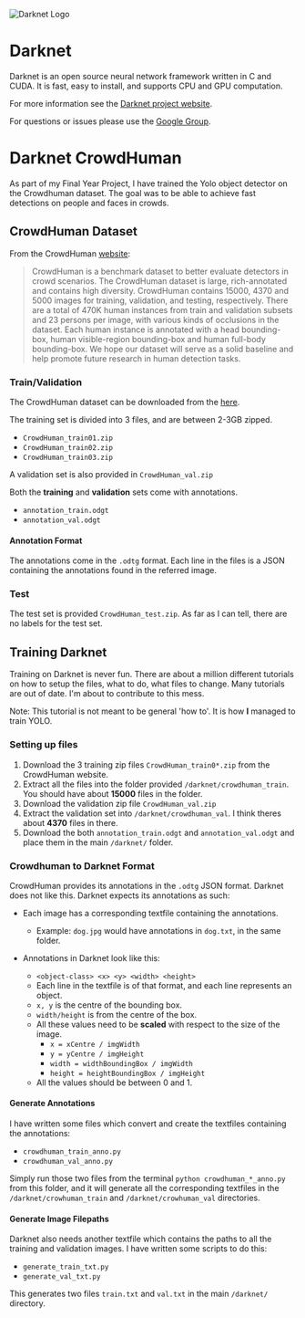 ![Darknet Logo](http://pjreddie.com/media/files/darknet-black-small.png)

# Darknet #
Darknet is an open source neural network framework written in C and CUDA. It is fast, easy to install, and supports CPU and GPU computation.

For more information see the [Darknet project website](http://pjreddie.com/darknet).

For questions or issues please use the [Google Group](https://groups.google.com/forum/#!forum/darknet).

# Darknet CrowdHuman

As part of my Final Year Project, I have trained the Yolo object detector on the Crowdhuman dataset. The goal was to be able to achieve fast detections on people and faces in crowds.

## CrowdHuman Dataset

From the CrowdHuman [website](http://www.crowdhuman.org/):

>CrowdHuman is a benchmark dataset to better evaluate detectors in crowd scenarios. The CrowdHuman dataset is large, rich-annotated and contains high diversity. CrowdHuman contains 15000, 4370 and 5000 images for training, validation, and testing, respectively. There are a total of 470K human instances from train and validation subsets and 23 persons per image, with various kinds of occlusions in the dataset. Each human instance is annotated with a head bounding-box, human visible-region bounding-box and human full-body bounding-box. We hope our dataset will serve as a solid baseline and help promote future research in human detection tasks.

### Train/Validation
The CrowdHuman dataset can be downloaded from the [here](http://www.crowdhuman.org/download.html).

The training set is divided into 3 files, and are between 2-3GB zipped.
* ``CrowdHuman_train01.zip``
* ``CrowdHuman_train02.zip``
* ``CrowdHuman_train03.zip``

A validation set is also provided in ``CrowdHuman_val.zip``

Both the __training__ and __validation__ sets come with annotations.

* ``annotation_train.odgt``
* ``annotation_val.odgt``

#### Annotation Format
The annotations come in the ``.odtg`` format. Each line in the files is a JSON containing the annotations found in the referred image.

### Test
The test set is provided ``CrowdHuman_test.zip``. As far as I can tell, there are no labels for the test set.

## Training Darknet
Training on Darknet is never fun. There are about a million different tutorials on how to setup the files, what to do, what files to change. Many tutorials are out of date. I'm about to contribute to this mess. 

Note: This tutorial is not meant to be general 'how to'. It is how __I__ managed to train YOLO.

### Setting up files
1. Download the 3 training zip files ``CrowdHuman_train0*.zip`` from the CrowdHuman website.
2. Extract all the files into the folder provided ``/darknet/crowdhuman_train``. You should have about __15000__ files in the folder.
3. Download the validation zip file ``CrowdHuman_val.zip``
4. Extract the validation set into ``/darknet/crowdhuman_val``. I think theres about __4370__ files in there.
5. Download the both ``annotation_train.odgt`` and ``annotation_val.odgt`` and place them in the main ``/darknet/`` folder.

### Crowdhuman to Darknet Format
CrowdHuman provides its annotations in the ``.odtg`` JSON format. Darknet does not like this. Darknet expects its annotations as such:

* Each image has a corresponding textfile containing the annotations.
    * Example: ``dog.jpg`` would have annotations in ``dog.txt``, in the same folder.

* Annotations in Darknet look like this:
    * ``<object-class> <x> <y> <width> <height>``
    * Each line in the textfile is of that format, and each line represents an object.
    * ``x, y`` is the centre of the bounding box.
    * ``width/height`` is from the centre of the box.
    * All these values need to be __scaled__ with respect to the size of the image.
        * ``x = xCentre / imgWidth``
        * ``y = yCentre / imgHeight``
        * ``width = widthBoundingBox / imgWidth``
        * ``height = heightBoundingBox / imgHeight``
    * All the values should be between 0 and 1.

#### Generate Annotations
I have written some files which convert and create the textfiles containing the annotations:
* ``crowdhuman_train_anno.py``
* ``crowdhuman_val_anno.py``

Simply run those two files from the terminal ``python crowdhuman_*_anno.py`` from this folder, and it will generate all the corresponding textfiles in the ``/darknet/crowhuman_train`` and ``/darknet/crowhuman_val`` directories.

#### Generate Image Filepaths
Darknet also needs another textfile which contains the paths to all the training and validation images. I have written some scripts to do this:

* ``generate_train_txt.py``
* ``generate_val_txt.py``

This generates two files ``train.txt`` and ``val.txt`` in the main ``/darknet/`` directory.
